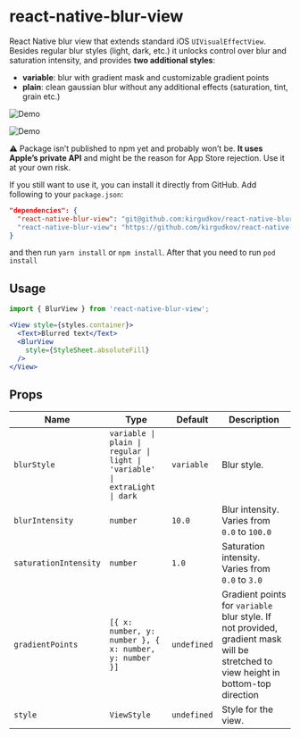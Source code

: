 # react-native-blur-view

React Native blur view that extends standard iOS `UIVisualEffectView`. Besides regular blur styles (light, dark, etc.) 
it unlocks control over blur and saturation intensity, and provides **two additional styles**:
- **variable**: blur with gradient mask and customizable gradient points
- **plain**: clean gaussian blur without any additional effects (saturation, tint, grain etc.)

![Demo](https://github.com/user-attachments/assets/7ab36d8c-9735-4782-b31f-b3612f129fb1)

![Demo](https://github.com/user-attachments/assets/836c0cbb-a148-483b-95bd-d5e4d8d16b1a)

⚠️ Package isn’t published to npm yet and probably won’t be. **It uses Apple’s private API** and might be
the reason for App Store rejection. Use it at your own risk.

If you still want to use it, you can install it directly from GitHub. Add following to your `package.json`:

```json
"dependencies": {
  "react-native-blur-view": "git@github.com:kirgudkov/react-native-blur-view.git" // for SSH
  "react-native-blur-view": "https://github.com/kirgudkov/react-native-blur-view.git" // for HTTPS
}
```

and then run `yarn install` or `npm install`. After that you need to run `pod install`

## Usage

```jsx
import { BlurView } from 'react-native-blur-view';

<View style={styles.container}>
  <Text>Blurred text</Text>
  <BlurView
    style={StyleSheet.absoluteFill}
  />
</View>
```

## Props

| Name                  | Type                                                                        | Default     | Description                                                                                                                        |
|-----------------------|-----------------------------------------------------------------------------|-------------|------------------------------------------------------------------------------------------------------------------------------------|
| `blurStyle`           | `variable \| plain \| regular \| light \| 'variable' \| extraLight \| dark` | `variable`  | Blur style.                                                                                                                        |
| `blurIntensity`       | `number`                                                                    | `10.0`      | Blur intensity. Varies from `0.0` to `100.0`                                                                                       |
| `saturationIntensity` | `number`                                                                    | `1.0`       | Saturation intensity. Varies from `0.0` to `3.0`                                                                                   |
| `gradientPoints`      | `[{ x: number, y: number }, { x: number, y: number }]`                                              | `undefined` | Gradient points for `variable` blur style. If not provided, gradient mask will be stretched to view height in bottom-top direction |
| `style`               | `ViewStyle`                                                                 | `undefined` | Style for the view.                                                                                                                |

